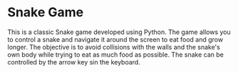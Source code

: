 # Snake Game

This is a classic Snake game developed using Python. The game allows you to control a snake and navigate it around the screen to eat food and grow longer. The objective is to avoid collisions with the walls and the snake's own body while trying to eat as much food as possible.
The snake can be controlled by the arrow key sin the keyboard.
